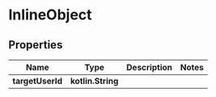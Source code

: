 
# InlineObject

## Properties
Name | Type | Description | Notes
------------ | ------------- | ------------- | -------------
**targetUserId** | **kotlin.String** |  | 



